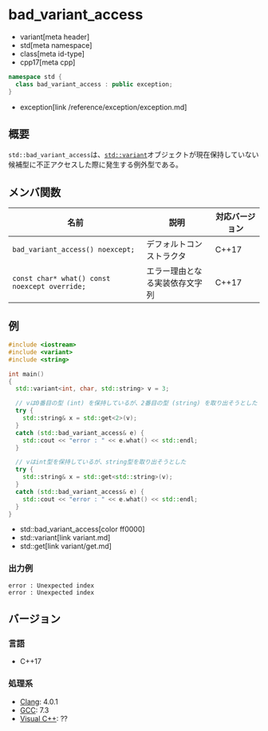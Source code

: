# bad_variant_access
* variant[meta header]
* std[meta namespace]
* class[meta id-type]
* cpp17[meta cpp]

```cpp
namespace std {
  class bad_variant_access : public exception;
}
```
* exception[link /reference/exception/exception.md]

## 概要
`std::bad_variant_access`は、[`std::variant`](/reference/variant/variant.md)オブジェクトが現在保持していない候補型に不正アクセスした際に発生する例外型である。


## メンバ関数

| 名前 | 説明 | 対応バージョン |
|------|------|----------------|
| `bad_variant_access() noexcept;` | デフォルトコンストラクタ | C++17 |
| `const char* what() const noexcept override;` | エラー理由となる実装依存文字列 | C++17 |


## 例
```cpp example
#include <iostream>
#include <variant>
#include <string>

int main()
{
  std::variant<int, char, std::string> v = 3;

  // vは0番目の型 (int) を保持しているが、2番目の型 (string) を取り出そうとした
  try {
    std::string& x = std::get<2>(v);
  }
  catch (std::bad_variant_access& e) {
    std::cout << "error : " << e.what() << std::endl;
  }

  // vはint型を保持しているが、string型を取り出そうとした
  try {
    std::string& x = std::get<std::string>(v);
  }
  catch (std::bad_variant_access& e) {
    std::cout << "error : " << e.what() << std::endl;
  }
}
```
* std::bad_variant_access[color ff0000]
* std::variant[link variant.md]
* std::get[link variant/get.md]

### 出力例
```
error : Unexpected index
error : Unexpected index
```

## バージョン
### 言語
- C++17

### 処理系
- [Clang](/implementation.md#clang): 4.0.1
- [GCC](/implementation.md#gcc): 7.3
- [Visual C++](/implementation.md#visual_cpp): ??
